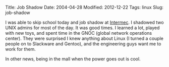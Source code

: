 Title: Job Shadow
Date: 2004-04-28
Modified: 2012-12-22
Tags: linux
Slug: job-shadow

I was able to skip school today and job shadow at <a href="http://www.intermec.com" >Intermec</a>. I shadowed two UNIX admins for most of the day.
It was good times.
I learned a lot, played with new toys, and spent time in the GNOC (global network operations center).
They were surprised I knew anything about Linux (I turned a couple people on to Slackware and Gentoo), and the engineering guys want me to work for them.

In other news, being in the mall when the power goes out is cool.
